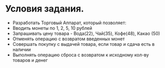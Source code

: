 # Условия задания.
- Разработать Торговый Аппарат, который позволяет:
- Вводить монеты по 1, 2, 5, 10 рублей
- Запрашивать цену товара - Вода(22), Чай(35), Кофе(48), Какао (50)
- Отменять операцию с возвратом введенных монет
- Совершать покупку с выдачей товара, если товар и сдача есть в наличии
- Выполнять операцию сброса с возвратом к исходному кол-ву товаров и денег
